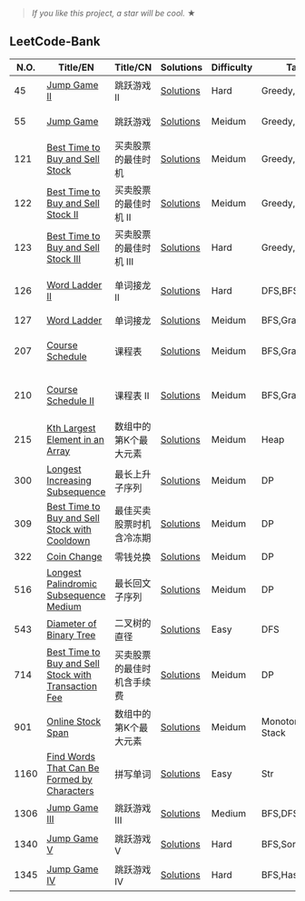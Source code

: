 
> _If you like this project, a star will be cool._ &#9733;

## LeetCode-Bank
|  N.O.  |      Title/EN|    Title/CN   |   Solutions              | Difficulty  | Tag  |Subject | MEMO|
|-----|----------------|---------------|---------------|-------------|-------------|---------------|---------------|
|45| [Jump Game II](https://leetcode-cn.com/problems/jump-game-ii/) | 跳跃游戏 II| [Solutions](../master/src/main/java/com/frankcooper/bank/_45.java)|Hard| Greedy,DP| 跳跃游戏|  |
|55| [Jump Game](https://leetcode-cn.com/problems/jump-game/) | 跳跃游戏| [Solutions](../master/src/main/java/com/frankcooper/bank/_55.java)|Meidum| Greedy,DP| 跳跃游戏|  |
|121| [Best Time to Buy and Sell Stock](https://leetcode-cn.com/problems/best-time-to-buy-and-sell-stock/) | 买卖股票的最佳时机| [Solutions](../master/src/main/java/com/frankcooper/bank/_121.java)|Meidum| Greedy,DP| 股票|  |
|122| [Best Time to Buy and Sell Stock II](https://leetcode-cn.com/problems/best-time-to-buy-and-sell-stock-ii/) | 买卖股票的最佳时机 II| [Solutions](../master/src/main/java/com/frankcooper/bank/_122.java)|Meidum| Greedy,DP| 股票|  |
|123| [Best Time to Buy and Sell Stock III](https://leetcode-cn.com/problems/best-time-to-buy-and-sell-stock-iii/) | 买卖股票的最佳时机 III| [Solutions](../master/src/main/java/com/frankcooper/bank/_123.java)|Hard| Greedy,DP| 股票|  |
|126| [Word Ladder II](https://leetcode-cn.com/problems/word-ladder-ii/) | 单词接龙 II| [Solutions](../master/src/main/java/com/frankcooper/bank/_126.java)|Hard| DFS,BFS,Graph| | DFS+BFS双向搜索待完善 |
|127| [Word Ladder](https://leetcode-cn.com/problems/word-ladder/) | 单词接龙| [Solutions](../master/src/main/java/com/frankcooper/bank/_127.java)|Meidum| BFS,Graph| | |
|207| [Course Schedule](https://leetcode-cn.com/problems/course-schedule/) | 课程表| [Solutions](../master/src/main/java/com/frankcooper/bank/_207.java)|Meidum| BFS,Graph| 拓扑排序,入度表| |
|210| [Course Schedule II](https://leetcode-cn.com/problems/course-schedule-ii/) | 课程表 II| [Solutions](../master/src/main/java/com/frankcooper/bank/_210.java)|Meidum| BFS,Graph| 拓扑排序,入度表 | | 
|215| [Kth Largest Element in an Array](https://leetcode-cn.com/problems/kth-largest-element-in-an-array/) |数组中的第K个最大元素| [Solutions](../master/src/main/java/com/frankcooper/bank/_215.java)|Meidum| Heap| K系列,数组 | | 
|300| [Longest Increasing Subsequence](https://leetcode-cn.com/problems/longest-increasing-subsequence/) |最长上升子序列| [Solutions](../master/src/main/java/com/frankcooper/bank/_300.java)|Meidum| DP| 上升，子序列 | | 
|309| [Best Time to Buy and Sell Stock with Cooldown](https://leetcode-cn.com/problems/best-time-to-buy-and-sell-stock-with-cooldown/) |最佳买卖股票时机含冷冻期| [Solutions](../master/src/main/java/com/frankcooper/bank/_309.java)|Meidum| DP| 股票，冷冻期 | | 
|322| [Coin Change](https://leetcode-cn.com/problems/coin-change/) |零钱兑换| [Solutions](../master/src/main/java/com/frankcooper/bank/_322.java)|Meidum| DP| 零钱 | | 
|516| [Longest Palindromic Subsequence Medium](https://leetcode-cn.com/problems/longest-palindromic-subsequence/) |最长回文子序列| [Solutions](../master/src/main/java/com/frankcooper/bank/_516.java)|Meidum| DP| 回文，子序列 | | 
|543| [Diameter of Binary Tree](https://leetcode-cn.com/problems/diameter-of-binary-tree/) |二叉树的直径| [Solutions](../master/src/main/java/com/frankcooper/bank/_543.java)|Easy| DFS| 二叉树 | | 
|714| [Best Time to Buy and Sell Stock with Transaction Fee](https://leetcode-cn.com/problems/best-time-to-buy-and-sell-stock-with-transaction-fee/) |买卖股票的最佳时机含手续费| [Solutions](../master/src/main/java/com/frankcooper/bank/_714.java)|Meidum| DP| 股票，交易费用 | | 
|901| [Online Stock Span](https://leetcode-cn.com/problems/online-stock-span/) |数组中的第K个最大元素| [Solutions](../master/src/main/java/com/frankcooper/bank/_901.java)|Meidum| Monotonous Stack| 股票系列，单调栈 | | 
|1160| [Find Words That Can Be Formed by Characters](https://leetcode-cn.com/problems/find-words-that-can-be-formed-by-characters/) |拼写单词| [Solutions](../master/src/main/java/com/frankcooper/bank/_1160.java)|Easy| Str| 单词 | | 
|1306| [Jump Game III](https://leetcode-cn.com/problems/jump-game-iii/) |跳跃游戏 III| [Solutions](../master/src/main/java/com/frankcooper/bank/_1306.java)|Medium|BFS,DFS| 跳跃游戏 | | 
|1340| [Jump Game V](https://leetcode-cn.com/problems/jump-game-v/) |跳跃游戏 V| [Solutions](../master/src/main/java/com/frankcooper/bank/_1340.java)|Hard| BFS,Sort| 跳跃游戏 | | 
|1345| [Jump Game IV](https://leetcode-cn.com/problems/jump-game-iv/) |跳跃游戏 IV| [Solutions](../master/src/main/java/com/frankcooper/bank/_1345.java)|Hard| BFS,HashMap| 跳跃游戏 | | 





